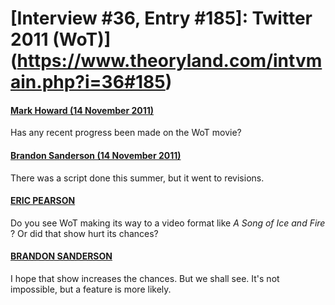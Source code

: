 # [Interview #36, Entry #185]: Twitter 2011 (WoT)](https://www.theoryland.com/intvmain.php?i=36#185)

#### [Mark Howard (14 November 2011)](http://twitter.com/pyper134/status/136149809731076096)

Has any recent progress been made on the WoT movie?

#### [Brandon Sanderson (14 November 2011)](http://twitter.com/BrandSanderson/status/136152458232729602)

There was a script done this summer, but it went to revisions.

#### [ERIC PEARSON](http://twitter.com/mynameisdeuce/status/136151188755324928)

Do you see WoT making its way to a video format like
*A Song of Ice and Fire*
? Or did that show hurt its chances?

#### [BRANDON SANDERSON](http://twitter.com/BrandSanderson/status/136153903220789248)

I hope that show increases the chances. But we shall see. It's not impossible, but a feature is more likely.

